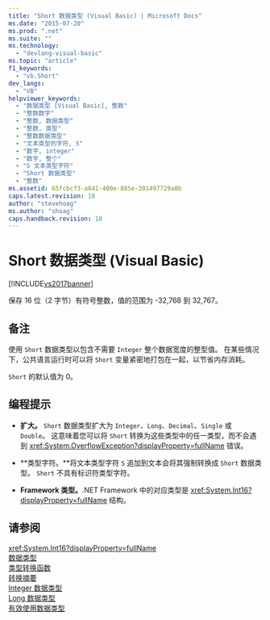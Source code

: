 ```yaml
---
title: "Short 数据类型 (Visual Basic) | Microsoft Docs"
ms.date: "2015-07-20"
ms.prod: ".net"
ms.suite: ""
ms.technology: 
  - "devlang-visual-basic"
ms.topic: "article"
f1_keywords: 
  - "vb.Short"
dev_langs: 
  - "VB"
helpviewer_keywords: 
  - "数据类型 [Visual Basic], 整数"
  - "整数数字"
  - "整数, 数据类型"
  - "整数, 类型"
  - "整数数据类型"
  - "文本类型的字符, S"
  - "数字, integer"
  - "数字, 整个"
  - "S 文本类型字符"
  - "Short 数据类型"
  - "整数"
ms.assetid: 65fcbcf3-a841-400e-885e-301497729a8b
caps.latest.revision: 18
author: "stevehoag"
ms.author: "shoag"
caps.handback.revision: 18
---
```

# Short 数据类型 (Visual Basic)
[!INCLUDE[vs2017banner](../../../visual-basic/includes/vs2017banner.md)]

保存 16 位（2 字节）有符号整数，值的范围为 \-32,768 到 32,767。  
  
## 备注  
 使用 `Short` 数据类型以包含不需要 `Integer` 整个数据宽度的整型值。  在某些情况下，公共语言运行时可以将 `Short` 变量紧密地打包在一起，以节省内存消耗。  
  
 `Short` 的默认值为 0。  
  
## 编程提示  
  
-   **扩大。** `Short` 数据类型扩大为 `Integer`、`Long`、`Decimal`、`Single` 或 `Double`。  这意味着您可以将 `Short` 转换为这些类型中的任一类型，而不会遇到 <xref:System.OverflowException?displayProperty=fullName> 错误。  
  
-   **类型字符。**将文本类型字符 `S` 追加到文本会将其强制转换成 `Short` 数据类型。  `Short` 不具有标识符类型字符。  
  
-   **Framework 类型。**.NET Framework 中的对应类型是 <xref:System.Int16?displayProperty=fullName> 结构。  
  
## 请参阅  
 <xref:System.Int16?displayProperty=fullName>   
 [数据类型](../../../visual-basic/language-reference/data-types/data-type-summary.md)   
 [类型转换函数](../../../visual-basic/language-reference/functions/type-conversion-functions.md)   
 [转换摘要](../../../visual-basic/language-reference/keywords/conversion-summary.md)   
 [Integer 数据类型](../../../visual-basic/language-reference/data-types/integer-data-type.md)   
 [Long 数据类型](../../../visual-basic/language-reference/data-types/long-data-type.md)   
 [有效使用数据类型](../../../visual-basic/programming-guide/language-features/data-types/efficient-use-of-data-types.md)